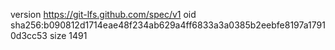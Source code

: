 version https://git-lfs.github.com/spec/v1
oid sha256:b090812d1714eae48f234ab629a4ff6833a3a0385b2eebfe8197a17910d3cc53
size 1491
